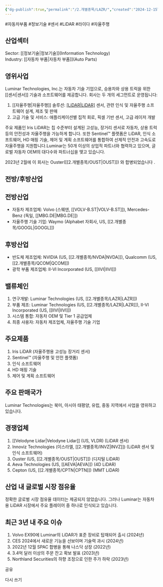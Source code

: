 ```yaml
---
{"dg-publish":true,"permalink":"/2.개별종목/LAZR/","created":"2024-12-15T12:43:54.311+09:00","updated":"2025-07-29T21:37:04.835+09:00"}
---
```


#자동차부품 #정보기술 #센서 #LiDAR #라이다 #자율주행

## 산업섹터

Sector: [[정보기술\|정보기술]](Information Technology)  
Industry: [[자동차 부품\|자동차 부품]](Auto Parts)

## 영위사업

Luminar Technologies, Inc.는 자동차 기술 기업으로, 승용차와 상용 트럭을 위한 [[센서\|센서]] 기술과 소프트웨어를 제공합니다. 회사는 두 개의 세그먼트로 운영됩니다:

1. [[자율주행\|자율주행]] 솔루션: [[LiDAR\|LiDAR]]([[라이다\|라이다]]) 센서, 관련 인식 및 자율주행 소프트웨어 설계, 제조 및 판매
2. 고급 기술 및 서비스: 애플리케이션별 집적 회로, 픽셀 기반 센서, 고급 레이저 개발

주요 제품인 Iris LiDAR는 칩 수준부터 설계된 고성능, 장거리 센서로 자동차, 상용 트럭 등의 안전성과 자율주행을 가능하게 합니다. 또한 Sentinel™ 플랫폼은 LiDAR, 인식 소프트웨어, HD 매핑 기술, 제어 및 계획 소프트웨어를 통합하여 선제적 안전과 고속도로 자율주행을 지원합니다.Luminar는 50개 이상의 상업적 파트너와 협력하고 있으며, 글로벌 자동차 OEM의 대다수와 파트너십을 맺고 있습니다.

2023년 2월에 이 회사는 Ouster([[2.개별종목/OUST\|OUST]]) 와 합병되었습니다 .


## 전방/후방산업

## 전방산업

- 자동차 제조업체: Volvo (스웨덴, [[VOLV-B.ST\|VOLV-B.ST]]), Mercedes-Benz (독일, [[MBG.DE\|MBG.DE]])
- 자율주행 기술 기업: Waymo (Alphabet 자회사, US, [[2.개별종목/GOOGL\|GOOGL]])

## 후방산업

- 반도체 제조업체: NVIDIA (US, [[2.개별종목/NVDA\|NVDA]]), Qualcomm (US, [[2.개별종목/QCOM\|QCOM]])
- 광학 부품 제조업체: II-VI Incorporated (US, [[IIVI\|IIVI]])

## 밸류체인

1. 연구개발: Luminar Technologies (US, [[2.개별종목/LAZR\|LAZR]])
2. 부품 제조: Luminar Technologies (US, [[2.개별종목/LAZR\|LAZR]]), II-VI Incorporated (US, [[IIVI\|IIVI]])
3. 시스템 통합: 자동차 OEM 및 Tier 1 공급업체
4. 최종 사용자: 자동차 제조업체, 자율주행 기술 기업

## 주요제품

1. Iris LiDAR (자율주행용 고성능 장거리 센서)
2. Sentinel™ (자율주행 및 안전 플랫폼)
3. 인식 소프트웨어
4. HD 매핑 기술
5. 제어 및 계획 소프트웨어

## 주요 판매국가

Luminar Technologies는 북미, 아시아 태평양, 유럽, 중동 지역에서 사업을 영위하고 있습니다.

## 경쟁업체

1. [[Velodyne Lidar\|Velodyne Lidar]] (US, VLDR) (LiDAR 센서)
2. Innoviz Technologies (이스라엘, [[2.개별종목/INVZ\|INVZ]]) (LiDAR 센서 및 인식 소프트웨어)
3. Ouster (US, [[2.개별종목/OUST\|OUST]]) (디지털 LiDAR)
4. Aeva Technologies (US, [[AEVA\|AEVA]]) (4D LiDAR)
5. Cepton (US, [[2.개별종목/CPTN\|CPTN]]) (MMT LiDAR)

## 산업 내 글로벌 시장 점유율

정확한 글로벌 시장 점유율 데이터는 제공되지 않았습니다. 그러나 Luminar는 자동차용 LiDAR 시장에서 주요 플레이어 중 하나로 인식되고 있습니다.

## 최근 3년 내 주요 이슈

1. Volvo EX90에 Luminar의 LiDAR가 표준 장비로 탑재되어 출시 (2024년)
2. CES 2024에서 새로운 기능을 선보이며 기술력 과시 (2024년)
3. 2022년 12월 SPAC 합병을 통해 나스닥 상장 (2022년)
4. 3.4억 달러 이상의 주문 잔고 확보 발표 (2023년)
5. Northland Securities의 하향 조정으로 인한 주가 하락 (2023년)

공유

다시 쓰기